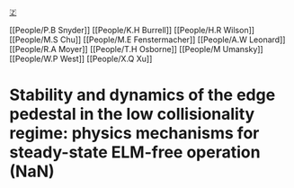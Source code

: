 [🇿](zotero://select/groups/5372906/items/AP399EBX)

[[People/P.B Snyder]] [[People/K.H Burrell]] [[People/H.R Wilson]] [[People/M.S Chu]] [[People/M.E Fenstermacher]] [[People/A.W Leonard]] [[People/R.A Moyer]] [[People/T.H Osborne]] [[People/M Umansky]] [[People/W.P West]] [[People/X.Q Xu]] 
# Stability and dynamics of the edge pedestal in the low collisionality regime: physics mechanisms for steady-state ELM-free operation (NaN)

